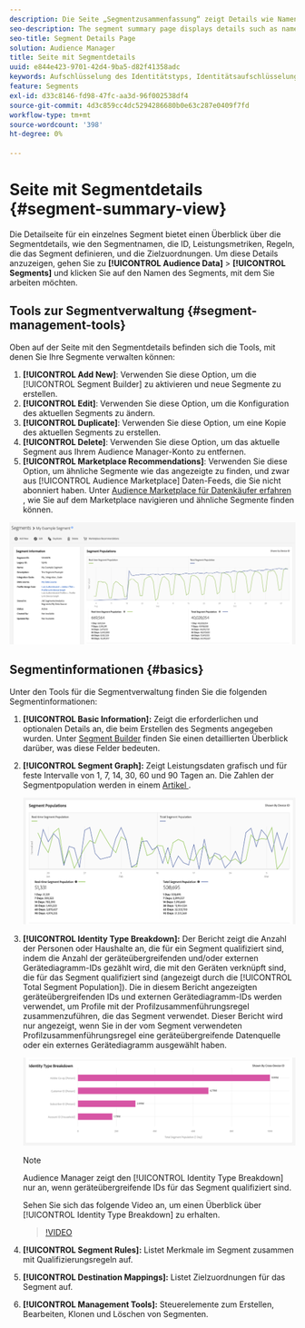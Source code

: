 ```yaml
---
description: Die Seite „Segmentzusammenfassung“ zeigt Details wie Namen, Eigenschaften im Segment, Regeln, Leistungsdaten und Informationen zur Zielzuordnung an.
seo-description: The segment summary page displays details such as name, traits in the segment, rules, performance data, and destination mapping information.
seo-title: Segment Details Page
solution: Audience Manager
title: Seite mit Segmentdetails
uuid: e844e423-9701-42d4-9ba5-d82f41358adc
keywords: Aufschlüsselung des Identitätstyps, Identitätsaufschlüsselung, Berichte zur Zielgruppen-Identität, geräteübergreifend, geräteübergreifende ID, Geräte-ID
feature: Segments
exl-id: d33c8146-fd98-47fc-aa3d-96f002538df4
source-git-commit: 4d3c859cc4dc5294286680b0e63c287e0409f7fd
workflow-type: tm+mt
source-wordcount: '398'
ht-degree: 0%

---
```


# Seite mit Segmentdetails {#segment-summary-view}

Die Detailseite für ein einzelnes Segment bietet einen Überblick über die Segmentdetails, wie den Segmentnamen, die ID, Leistungsmetriken, Regeln, die das Segment definieren, und die Zielzuordnungen. Um diese Details anzuzeigen, gehen Sie zu **[!UICONTROL Audience Data]** > **[!UICONTROL Segments]** und klicken Sie auf den Namen des Segments, mit dem Sie arbeiten möchten.

## Tools zur Segmentverwaltung {#segment-management-tools}

Oben auf der Seite mit den Segmentdetails befinden sich die Tools, mit denen Sie Ihre Segmente verwalten können:

1. **[!UICONTROL Add New]**: Verwenden Sie diese Option, um die [!UICONTROL Segment Builder] zu aktivieren und neue Segmente zu erstellen.
2. **[!UICONTROL Edit]**: Verwenden Sie diese Option, um die Konfiguration des aktuellen Segments zu ändern.
3. **[!UICONTROL Duplicate]**: Verwenden Sie diese Option, um eine Kopie des aktuellen Segments zu erstellen.
4. **[!UICONTROL Delete]**: Verwenden Sie diese Option, um das aktuelle Segment aus Ihrem Audience Manager-Konto zu entfernen.
5. **[!UICONTROL Marketplace Recommendations]**: Verwenden Sie diese Option, um ähnliche Segmente wie das angezeigte zu finden, und zwar aus [!UICONTROL Audience Marketplace] Daten-Feeds, die Sie nicht abonniert haben. Unter [Audience Marketplace für Datenkäufer erfahren ](../audience-marketplace/marketplace-data-buyers/marketplace-data-buyers.md), wie Sie auf dem Marketplace navigieren und ähnliche Segmente finden können.

![basic-segment-information](assets/basic-segment-information.png)

## Segmentinformationen {#basics}

Unter den Tools für die Segmentverwaltung finden Sie die folgenden Segmentinformationen:

1. **[!UICONTROL Basic Information]:** Zeigt die erforderlichen und optionalen Details an, die beim Erstellen des Segments angegeben wurden. Unter [Segment Builder](segment-builder.md) finden Sie einen detaillierten Überblick darüber, was diese Felder bedeuten.
2. **[!UICONTROL Segment Graph]:** Zeigt Leistungsdaten grafisch und für feste Intervalle von 1, 7, 14, 30, 60 und 90 Tagen an. Die Zahlen der Segmentpopulation werden in einem [ Artikel ](../../features/segments/segment-builder-data.md).

   ![segments-graph](assets/segment-graph.png)

3. **[!UICONTROL Identity Type Breakdown]:** Der Bericht zeigt die Anzahl der Personen oder Haushalte an, die für ein Segment qualifiziert sind, indem die Anzahl der geräteübergreifenden und/oder externen Gerätediagramm-IDs gezählt wird, die mit den Geräten verknüpft sind, die für das Segment qualifiziert sind (angezeigt durch die [!UICONTROL Total Segment Population]). Die in diesem Bericht angezeigten geräteübergreifenden IDs und externen Gerätediagramm-IDs werden verwendet, um Profile mit der Profilzusammenführungsregel zusammenzuführen, die das Segment verwendet. Dieser Bericht wird nur angezeigt, wenn Sie in der vom Segment verwendeten Profilzusammenführungsregel eine geräteübergreifende Datenquelle oder ein externes Gerätediagramm ausgewählt haben.

   ![segments-graph](assets/segment-type.png)

   >[!NOTE]
   >
   >Audience Manager zeigt den [!UICONTROL Identity Type Breakdown] nur an, wenn geräteübergreifende IDs für das Segment qualifiziert sind.

   Sehen Sie sich das folgende Video an, um einen Überblick über [!UICONTROL Identity Type Breakdown] zu erhalten.
   >[!VIDEO](https://video.tv.adobe.com/v/27977/)

4. **[!UICONTROL Segment Rules]:** Listet Merkmale im Segment zusammen mit Qualifizierungsregeln auf.
5. **[!UICONTROL Destination Mappings]:** Listet Zielzuordnungen für das Segment auf.
6. **[!UICONTROL Management Tools]:** Steuerelemente zum Erstellen, Bearbeiten, Klonen und Löschen von Segmenten.
